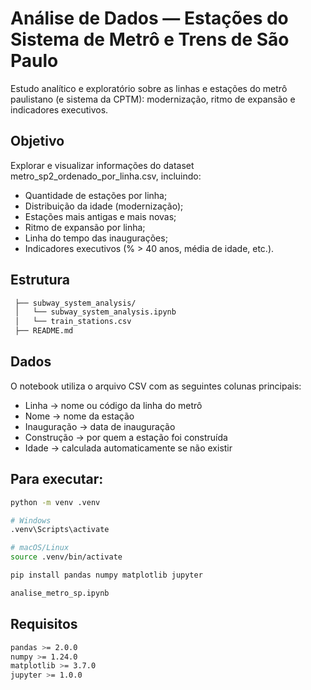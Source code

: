 # Análise de Dados — Estações do Sistema de Metrô e Trens de São Paulo

Estudo analítico e exploratório sobre as linhas e estações do metrô paulistano (e sistema da CPTM): modernização, ritmo de expansão e indicadores executivos.

## Objetivo
Explorar e visualizar informações do dataset metro_sp2_ordenado_por_linha.csv, incluindo:
  
  - Quantidade de estações por linha;
  - Distribuição da idade (modernização);
  - Estações mais antigas e mais novas;
  - Ritmo de expansão por linha;
  - Linha do tempo das inaugurações;
  - Indicadores executivos (% > 40 anos, média de idade, etc.).

## Estrutura
 ```bash
  ├── subway_system_analysis/
  │   └── subway_system_analysis.ipynb
  │   └── train_stations.csv
  ├── README.md
 ```

## Dados
O notebook utiliza o arquivo CSV com as seguintes colunas principais:

  - Linha → nome ou código da linha do metrô
  - Nome → nome da estação
  - Inauguração → data de inauguração
  - Construção → por quem a estação foi construída
  - Idade → calculada automaticamente se não existir

## Para executar:
  ```bash
  python -m venv .venv

  # Windows
  .venv\Scripts\activate

  # macOS/Linux
  source .venv/bin/activate
  ```
  ```bash
  pip install pandas numpy matplotlib jupyter
  ```
  ```bash
  analise_metro_sp.ipynb
  ```

## Requisitos
  ```bash
  pandas >= 2.0.0
  numpy >= 1.24.0
  matplotlib >= 3.7.0
  jupyter >= 1.0.0
  ```
